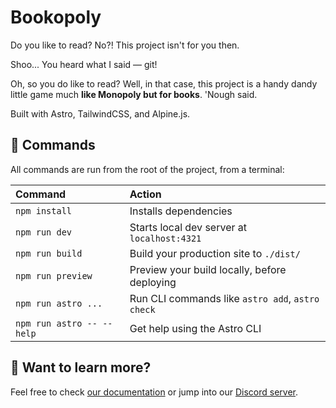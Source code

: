 # Bookopoly

Do you like to read? No?! This project isn't for you then. 

Shoo... You heard what I said &mdash; git!

Oh, so you do like to read? Well, in that case, this project is a handy dandy little game much **like Monopoly but for books**. 'Nough said.

Built with Astro, TailwindCSS, and Alpine.js.

## 🧞 Commands

All commands are run from the root of the project, from a terminal:

| Command                   | Action                                           |
| :------------------------ | :----------------------------------------------- |
| `npm install`             | Installs dependencies                            |
| `npm run dev`             | Starts local dev server at `localhost:4321`      |
| `npm run build`           | Build your production site to `./dist/`          |
| `npm run preview`         | Preview your build locally, before deploying     |
| `npm run astro ...`       | Run CLI commands like `astro add`, `astro check` |
| `npm run astro -- --help` | Get help using the Astro CLI                     |

## 👀 Want to learn more?

Feel free to check [our documentation](https://docs.astro.build) or jump into our [Discord server](https://astro.build/chat).
